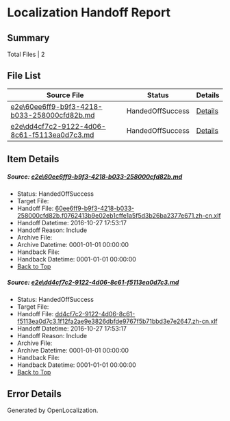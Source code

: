 # <a name='report-top'></a> Localization Handoff Report

## Summary
 Total Files | 2

## File List
 Source File | Status | Details 
 ----------- | ------ | ------- 
 [e2e\60ee6ff9-b9f3-4218-b033-258000cfd82b.md](https://github.com/OpenLocalizationTestOrg/ol-test0/blob/acb8d37e6875cab602130c7cc631d39a9b583d15/e2e/60ee6ff9-b9f3-4218-b033-258000cfd82b.md) | HandedOffSuccess | [Details](#6156e1cdc64cf13a4a3fafc28230a16a3e3cca821)
 [e2e\dd4cf7c2-9122-4d06-8c61-f5113ea0d7c3.md](https://github.com/OpenLocalizationTestOrg/ol-test0/blob/acb8d37e6875cab602130c7cc631d39a9b583d15/e2e/dd4cf7c2-9122-4d06-8c61-f5113ea0d7c3.md) | HandedOffSuccess | [Details](#104e70aea14ac62ca8d1070192321feb0c1ad4e32)

## Item Details
##### <a name='6156e1cdc64cf13a4a3fafc28230a16a3e3cca821'></a> Source: [e2e\60ee6ff9-b9f3-4218-b033-258000cfd82b.md](https://github.com/OpenLocalizationTestOrg/ol-test0/blob/acb8d37e6875cab602130c7cc631d39a9b583d15/e2e/60ee6ff9-b9f3-4218-b033-258000cfd82b.md)
* Status: HandedOffSuccess
* Target File: 
* Handoff File: [60ee6ff9-b9f3-4218-b033-258000cfd82b.f0762413b9e02eb1cffe1a5f5d3b26ba2377e671.zh-cn.xlf](https://github.com/OpenLocalizationTestOrg/ol-test0-handoff/blob/5cf3897b4132b6da1d02b2ed8ed6f5fee43fbc76/ol-handoff/OpenLocalizationTestOrg/ol-test0-zhcn/shujia/ht/60ee6ff9-b9f3-4218-b033-258000cfd82b.f0762413b9e02eb1cffe1a5f5d3b26ba2377e671.zh-cn.xlf)
* Handoff Datetime: 2016-10-27 17:53:17
* Handoff Reason: Include
* Archive File: 
* Archive Datetime: 0001-01-01 00:00:00
* Handback File: 
* Handback Datetime: 0001-01-01 00:00:00
* [Back to Top](#report-top)

##### <a name='104e70aea14ac62ca8d1070192321feb0c1ad4e32'></a> Source: [e2e\dd4cf7c2-9122-4d06-8c61-f5113ea0d7c3.md](https://github.com/OpenLocalizationTestOrg/ol-test0/blob/acb8d37e6875cab602130c7cc631d39a9b583d15/e2e/dd4cf7c2-9122-4d06-8c61-f5113ea0d7c3.md)
* Status: HandedOffSuccess
* Target File: 
* Handoff File: [dd4cf7c2-9122-4d06-8c61-f5113ea0d7c3.1f12fa2ae9e3826dbfde9767f5b71bbd3e7e2647.zh-cn.xlf](https://github.com/OpenLocalizationTestOrg/ol-test0-handoff/blob/5cf3897b4132b6da1d02b2ed8ed6f5fee43fbc76/ol-handoff/OpenLocalizationTestOrg/ol-test0-zhcn/shujia/ht/dd4cf7c2-9122-4d06-8c61-f5113ea0d7c3.1f12fa2ae9e3826dbfde9767f5b71bbd3e7e2647.zh-cn.xlf)
* Handoff Datetime: 2016-10-27 17:53:17
* Handoff Reason: Include
* Archive File: 
* Archive Datetime: 0001-01-01 00:00:00
* Handback File: 
* Handback Datetime: 0001-01-01 00:00:00
* [Back to Top](#report-top)


## Error Details

Generated by OpenLocalization.
